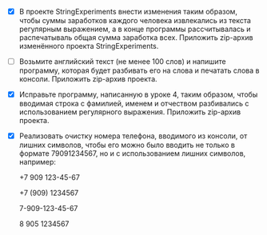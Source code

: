 - [X] В проекте StringExperiments внести изменения таким образом, чтобы суммы заработков каждого человека извлекались из текста регулярным выражением, а в конце программы рассчитывалась и распечатываль общая сумма заработка всех. Приложить zip-архив изменённого проекта StringExperiments.

- [ ] Возьмите английский текст (не менее 100 слов) и напишите программу, которая будет разбивать его на слова и печатать слова в консоли. Приложить zip-архив проекта.

- [X] Исправьте программу, написанную в уроке 4, таким образом, чтобы вводимая строка с фамилией, именем и отчеством разбивались с использованием регулярного выражения. Приложить zip-архив проекта.

- [X] Реализовать очистку номера телефона, вводимого из консоли, от лишних символов, чтобы его можно было вводить не только в формате 79091234567, но и с использованием лишних символов, например:



    +7 909 123-45-67

    +7 (909) 1234567

    7-909-123-45-67

    8 905 1234567